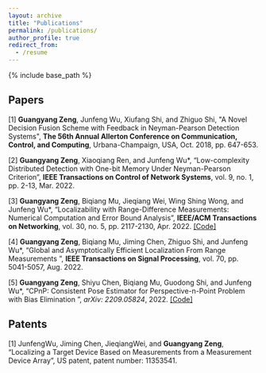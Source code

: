 ```yaml
---
layout: archive
title: "Publications"
permalink: /publications/
author_profile: true
redirect_from:
  - /resume
---
```


{% include base_path %}

## Papers

[1] **Guangyang Zeng**, Junfeng Wu, Xiufang Shi, and Zhiguo Shi, "A Novel Decision Fusion Scheme with
Feedback in Neyman-Pearson Detection Systems", **The 56th Annual Allerton Conference on Communication,
Control, and Computing**, Urbana-Champaign, USA, Oct. 2018, pp. 647-653.

[2] **Guangyang Zeng**, Xiaoqiang Ren, and Junfeng Wu*, “Low-complexity Distributed Detection with
One-bit Memory Under Neyman-Pearson Criterion”, **IEEE Transactions on Control of Network Systems**, vol. 9, no. 1, pp. 2-13, Mar. 2022.

[3] **Guangyang Zeng**, Biqiang Mu, Jieqiang Wei, Wing Shing Wong, and Junfeng Wu*, “Localizability with Range-Difference
Measurements: Numerical Computation and Error Bound Analysis”, **IEEE/ACM Transactions on Networking**, vol. 30, no. 5, pp. 2117-2130, Apr. 2022. [[Code]](/files/TDOA_localization.rar)

[4] **Guangyang Zeng**, Biqiang Mu, Jiming Chen, Zhiguo Shi, and Junfeng Wu*, “Global and Asymptotically Efficient Localization From Range Measurements
”, **IEEE Transactions on Signal Processing**, vol. 70, pp. 5041-5057, Aug. 2022.

[5] **Guangyang Zeng**, Shiyu Chen, Biqiang Mu, Guodong Shi, and Junfeng Wu*, “CPnP: Consistent Pose Estimator for Perspective-n-Point Problem with Bias Elimination
”, _arXiv: 2209.05824_, 2022. [[Code]](https://github.com/SLAMLab-CUHKSZ/CPnP-A-Consistent-PnP-Solver)

## Patents

[1] JunfengWu, Jiming Chen, JieqiangWei, and **Guangyang Zeng**, “Localizing a Target Device Based on Measurements from a Measurement Device Array”, US patent, patent number: 11353541.
